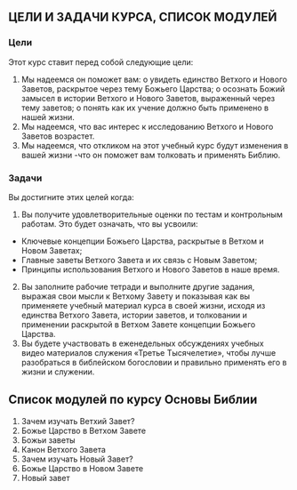 ## ЦЕЛИ И ЗАДАЧИ КУРСА, СПИСОК МОДУЛЕЙ

### Цели

Этот курс ставит перед собой следующие цели:

1. Мы надеемся он поможет вам:o увидеть единство Ветхого и Нового Заветов, раскрытое через тему Божьего Царства;o осознать Божий замысел в истории Ветхого и Нового Заветов, выраженный через тему заветов;o понять как их учение должно быть применено в нашей жизни.2. Мы надеемся, что вас интерес к исследованию Ветхого и Нового Заветов возрастет.3. Мы надеемся, что откликом на этот учебный курс будут изменения в вашей жизни -что он поможет вам толковать и применять Библию.

### Задачи

Вы достигните этих целей когда:1. Вы получите удовлетворительные оценки по тестам и контрольным работам. Это будет означать, что вы усвоили:*  Ключевые концепции Божьего Царства, раскрытые в Ветхом и Новом Заветах;*  Главные заветы Ветхого Завета и их связь с Новым Заветом;*  Принципы использования Ветхого и Нового Заветов в наше время.2. Вы заполните рабочие тетради и выполните другие задания, выражая свои мысли к Ветхому Завету и показывая как вы применяете учебный материал курса в своей жизни, исходя из единства Ветхого Завета, истории заветов, и толковании и применении раскрытой в Ветхом Завете концепции Божьего Царства.3. Вы будете участвовать в еженедельных обсуждениях учебных видео материалов служения «Третье Тысячелетие», чтобы лучше разобраться в библейском богословии и правильно применять его в жизни и служении.

## Список модулей по курсу Основы Библии

1. Зачем изучать Ветхий Завет?2. Божье Царство в Ветхом Завете3. Божьи заветы4. Канон Ветхого Завета5. Зачем изучать Новый Завет?6. Божье Царство в Новом Завете7. Новый завет
